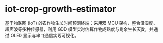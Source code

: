 # iot-crop-growth-estimator
基于物联网 (IoT) 的农作物生长时间预测终端：采用双 MCU 架构，整合温湿度、超声波等多种传感器，利用 GDD 模型实时估算作物成熟度与剩余生长天数，并通过 OLED 显示与串口通信实现可视化。
